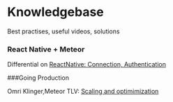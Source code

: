 # Knowledgebase
Best practises, useful videos, solutions

### React Native + Meteor
Differential on [ReactNative: Connection, Authentication]

###Going Production

Omri Klinger,Meteor TLV: [Scaling and optimimization]



[Scaling and optimimization]:https://www.youtube.com/watch?v=1M0lEuhxAGk
[ReactNative: Connection, Authentication]:http://blog.differential.com/react-native-meteor-boilerplate/
